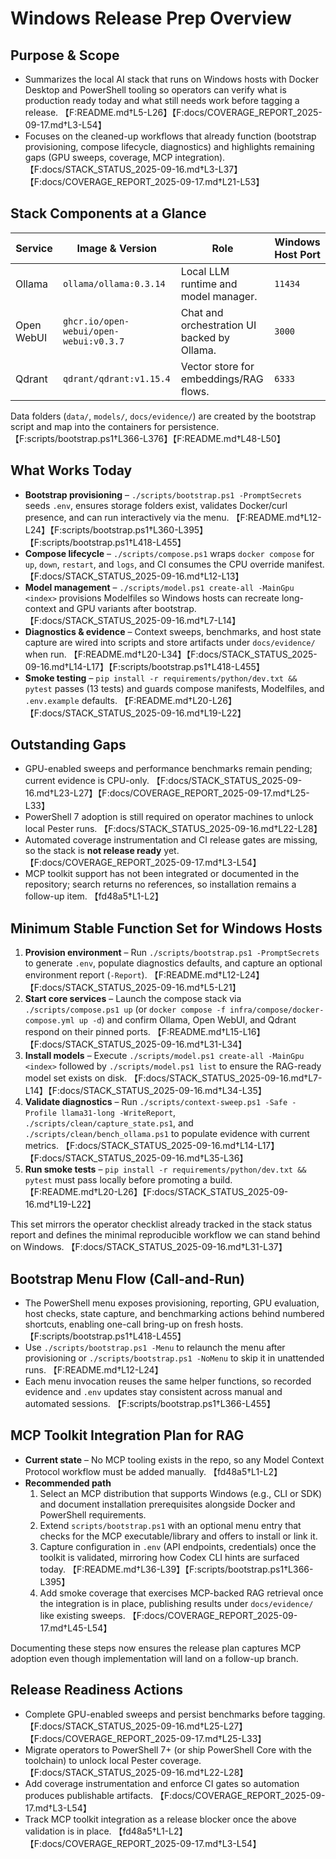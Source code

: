 # Windows Release Prep Overview

## Purpose & Scope
- Summarizes the local AI stack that runs on Windows hosts with Docker Desktop and PowerShell tooling so operators can verify what is production ready today and what still needs work before tagging a release. 【F:README.md†L5-L26】【F:docs/COVERAGE_REPORT_2025-09-17.md†L3-L54】
- Focuses on the cleaned-up workflows that already function (bootstrap provisioning, compose lifecycle, diagnostics) and highlights remaining gaps (GPU sweeps, coverage, MCP integration). 【F:docs/STACK_STATUS_2025-09-16.md†L3-L37】【F:docs/COVERAGE_REPORT_2025-09-17.md†L21-L53】

## Stack Components at a Glance
| Service | Image & Version | Role | Windows Host Port |
|---------|-----------------|------|-------------------|
| Ollama | `ollama/ollama:0.3.14` | Local LLM runtime and model manager. | `11434` | 【F:README.md†L41-L44】【F:infra/compose/docker-compose.yml†L1-L14】
| Open WebUI | `ghcr.io/open-webui/open-webui:v0.3.7` | Chat and orchestration UI backed by Ollama. | `3000` | 【F:README.md†L15-L16】【F:infra/compose/docker-compose.yml†L16-L28】
| Qdrant | `qdrant/qdrant:v1.15.4` | Vector store for embeddings/RAG flows. | `6333` | 【F:README.md†L41-L44】【F:infra/compose/docker-compose.yml†L29-L35】

Data folders (`data/`, `models/`, `docs/evidence/`) are created by the bootstrap script and map into the containers for persistence. 【F:scripts/bootstrap.ps1†L366-L376】【F:README.md†L48-L50】

## What Works Today
- **Bootstrap provisioning** – `./scripts/bootstrap.ps1 -PromptSecrets` seeds `.env`, ensures storage folders exist, validates Docker/curl presence, and can run interactively via the menu. 【F:README.md†L12-L24】【F:scripts/bootstrap.ps1†L360-L395】【F:scripts/bootstrap.ps1†L418-L455】
- **Compose lifecycle** – `./scripts/compose.ps1` wraps `docker compose` for `up`, `down`, `restart`, and `logs`, and CI consumes the CPU override manifest. 【F:docs/STACK_STATUS_2025-09-16.md†L12-L13】
- **Model management** – `./scripts/model.ps1 create-all -MainGpu <index>` provisions Modelfiles so Windows hosts can recreate long-context and GPU variants after bootstrap. 【F:docs/STACK_STATUS_2025-09-16.md†L7-L14】
- **Diagnostics & evidence** – Context sweeps, benchmarks, and host state capture are wired into scripts and store artifacts under `docs/evidence/` when run. 【F:README.md†L20-L34】【F:docs/STACK_STATUS_2025-09-16.md†L14-L17】【F:scripts/bootstrap.ps1†L418-L455】
- **Smoke testing** – `pip install -r requirements/python/dev.txt && pytest` passes (13 tests) and guards compose manifests, Modelfiles, and `.env.example` defaults. 【F:README.md†L20-L26】【F:docs/STACK_STATUS_2025-09-16.md†L19-L22】

## Outstanding Gaps
- GPU-enabled sweeps and performance benchmarks remain pending; current evidence is CPU-only. 【F:docs/STACK_STATUS_2025-09-16.md†L23-L27】【F:docs/COVERAGE_REPORT_2025-09-17.md†L25-L33】
- PowerShell 7 adoption is still required on operator machines to unlock local Pester runs. 【F:docs/STACK_STATUS_2025-09-16.md†L22-L28】
- Automated coverage instrumentation and CI release gates are missing, so the stack is **not release ready** yet. 【F:docs/COVERAGE_REPORT_2025-09-17.md†L3-L54】
- MCP toolkit support has not been integrated or documented in the repository; search returns no references, so installation remains a follow-up item. 【fd48a5†L1-L2】

## Minimum Stable Function Set for Windows Hosts
1. **Provision environment** – Run `./scripts/bootstrap.ps1 -PromptSecrets` to generate `.env`, populate diagnostics defaults, and capture an optional environment report (`-Report`). 【F:README.md†L12-L24】【F:docs/STACK_STATUS_2025-09-16.md†L5-L21】
2. **Start core services** – Launch the compose stack via `./scripts/compose.ps1 up` (or `docker compose -f infra/compose/docker-compose.yml up -d`) and confirm Ollama, Open WebUI, and Qdrant respond on their pinned ports. 【F:README.md†L15-L16】【F:docs/STACK_STATUS_2025-09-16.md†L31-L34】
3. **Install models** – Execute `./scripts/model.ps1 create-all -MainGpu <index>` followed by `./scripts/model.ps1 list` to ensure the RAG-ready model set exists on disk. 【F:docs/STACK_STATUS_2025-09-16.md†L7-L14】【F:docs/STACK_STATUS_2025-09-16.md†L34-L35】
4. **Validate diagnostics** – Run `./scripts/context-sweep.ps1 -Safe -Profile llama31-long -WriteReport`, `./scripts/clean/capture_state.ps1`, and `./scripts/clean/bench_ollama.ps1` to populate evidence with current metrics. 【F:docs/STACK_STATUS_2025-09-16.md†L14-L17】【F:docs/STACK_STATUS_2025-09-16.md†L35-L36】
5. **Run smoke tests** – `pip install -r requirements/python/dev.txt && pytest` must pass locally before promoting a build. 【F:README.md†L20-L26】【F:docs/STACK_STATUS_2025-09-16.md†L19-L22】

This set mirrors the operator checklist already tracked in the stack status report and defines the minimal reproducible workflow we can stand behind on Windows. 【F:docs/STACK_STATUS_2025-09-16.md†L31-L37】

## Bootstrap Menu Flow (Call-and-Run)
- The PowerShell menu exposes provisioning, reporting, GPU evaluation, host checks, state capture, and benchmarking actions behind numbered shortcuts, enabling one-call bring-up on fresh hosts. 【F:scripts/bootstrap.ps1†L418-L455】
- Use `./scripts/bootstrap.ps1 -Menu` to relaunch the menu after provisioning or `./scripts/bootstrap.ps1 -NoMenu` to skip it in unattended runs. 【F:README.md†L12-L24】
- Each menu invocation reuses the same helper functions, so recorded evidence and `.env` updates stay consistent across manual and automated sessions. 【F:scripts/bootstrap.ps1†L366-L455】

## MCP Toolkit Integration Plan for RAG
- **Current state** – No MCP tooling exists in the repo, so any Model Context Protocol workflow must be added manually. 【fd48a5†L1-L2】
- **Recommended path**
  1. Select an MCP distribution that supports Windows (e.g., CLI or SDK) and document installation prerequisites alongside Docker and PowerShell requirements.
  2. Extend `scripts/bootstrap.ps1` with an optional menu entry that checks for the MCP executable/library and offers to install or link it.
  3. Capture configuration in `.env` (API endpoints, credentials) once the toolkit is validated, mirroring how Codex CLI hints are surfaced today. 【F:README.md†L36-L39】【F:scripts/bootstrap.ps1†L366-L395】
  4. Add smoke coverage that exercises MCP-backed RAG retrieval once the integration is in place, publishing results under `docs/evidence/` like existing sweeps. 【F:docs/COVERAGE_REPORT_2025-09-17.md†L45-L54】

Documenting these steps now ensures the release plan captures MCP adoption even though implementation will land on a follow-up branch.

## Release Readiness Actions
- Complete GPU-enabled sweeps and persist benchmarks before tagging. 【F:docs/STACK_STATUS_2025-09-16.md†L25-L27】【F:docs/COVERAGE_REPORT_2025-09-17.md†L25-L33】
- Migrate operators to PowerShell 7+ (or ship PowerShell Core with the toolchain) to unlock local Pester coverage. 【F:docs/STACK_STATUS_2025-09-16.md†L22-L28】
- Add coverage instrumentation and enforce CI gates so automation produces publishable artifacts. 【F:docs/COVERAGE_REPORT_2025-09-17.md†L3-L54】
- Track MCP toolkit integration as a release blocker once the above validation is in place. 【fd48a5†L1-L2】【F:docs/COVERAGE_REPORT_2025-09-17.md†L3-L54】
